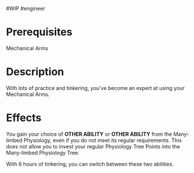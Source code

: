 #WIP #engineer 

# Prerequisites

Mechanical Arms

# Description

With lots of practice and tinkering, you've become an expert at using your Mechanical Arms.

# Effects

You gain your choice of **OTHER ABILITY** or **OTHER ABILITY** from the Many-limbed Physiology, even if you do not meet its regular requirements. This does not allow you to invest your regular Physiology Tree Points into the Many-limbed Physiology Tree.

With 6 hours of tinkering, you can switch between these two abilities.